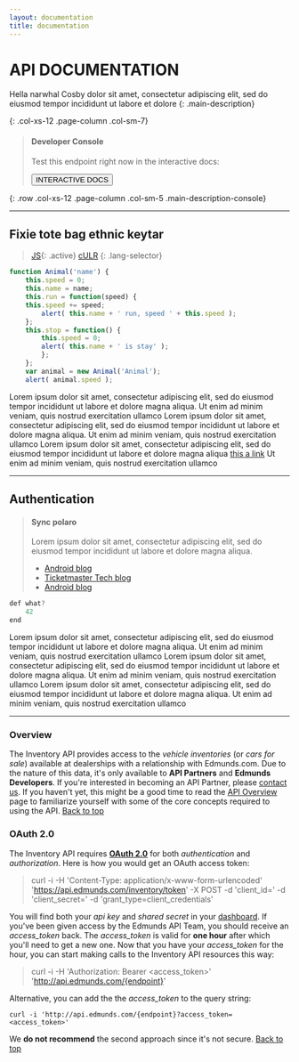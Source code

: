 ```yaml
---
layout: documentation
title: documentation
---
```


# API DOCUMENTATION

Hella narwhal Cosby dolor sit amet, consectetur adipiscing elit, sed do eiusmod tempor incididunt ut labore et dolore 
{: .main-description}

{: .col-xs-12 .page-column .col-sm-7}

>#### Developer Console
>Test this endpoint right now in the interactive docs:
>
><button class="btn btn-default"  markdown="1" >INTERACTIVE DOCS</button>
>
{: .row .col-xs-12 .page-column .col-sm-5 .main-description-console}

-----------

## Fixie tote bag ethnic keytar
> [JS](#js){: .active}
> [cULR](#cULR)
>{: .lang-selector}
>
~~~js
function Animal('name') {
    this.speed = 0;
    this.name = name;        
    this.run = function(speed) {
    this.speed += speed;
        alert( this.name + ' run, speed ' + this.speed );
    };        
    this.stop = function() {
        this.speed = 0;
        alert( this.name + ' is stay' );
        };
    };        
    var animal = new Animal('Animal');
    alert( animal.speed );    
~~~

Lorem ipsum dolor sit amet, consectetur adipiscing elit, sed do eiusmod tempor incididunt ut
labore et dolore magna aliqua. Ut enim ad minim veniam, quis nostrud exercitation ullamco
Lorem ipsum dolor sit amet, consectetur adipiscing elit, sed do eiusmod tempor incididunt ut
labore et dolore magna aliqua. Ut enim ad minim veniam, quis nostrud exercitation ullamco
Lorem ipsum dolor sit amet, consectetur adipiscing elit, sed do eiusmod tempor incididunt ut
labore et dolore magna aliqua [this a link](http://kramdown.gettalong.org) Ut enim ad minim veniam, quis nostrud exercitation ullamco

-----------

## Authentication
>#### Sync polaro
>Lorem ipsum dolor sit amet, consectetur adipiscing elit, sed do eiusmod tempor incididunt ut
labore et dolore magna aliqua.
>
> * [Android blog](http://tech.ticketmaster.com)
> * [Ticketmaster Tech blog](http://tech.ticketmaster.com)
> * [Android blog](http://tech.ticketmaster.com)
>
~~~js
def what?
    42
end
~~~

Lorem ipsum dolor sit amet, consectetur adipiscing elit, sed do eiusmod tempor incididunt ut
labore et dolore magna aliqua. Ut enim ad minim veniam, quis nostrud exercitation ullamco
Lorem ipsum dolor sit amet, consectetur adipiscing elit, sed do eiusmod tempor incididunt ut
labore et dolore magna aliqua. Ut enim ad minim veniam, quis nostrud exercitation ullamco
Lorem ipsum dolor sit amet, consectetur adipiscing elit, sed do eiusmod tempor incididunt ut
labore et dolore magna aliqua. Ut enim ad minim veniam, quis nostrud exercitation ullamco

-----------

### Overview
The Inventory API provides access to the *vehicle inventories* (or *cars for sale*) available at dealerships with a relationship with Edmunds.com. 
Due to the nature of this data, it's only available to **API Partners** and **Edmunds Developers**. 
If you're interested in becoming an API Partner, please <a href="http://developer.edmunds.com/contact_us/" 
onclick="window.open(this.href,  null, 'height=1155, width=680, toolbar=0, location=0, status=1, scrollbars=1, resizable=1'); return false">contact us</a>.
If you haven't yet, this might be a good time to read the [API Overview](/api-documentation/overview/) page to familiarize yourself with some of the core concepts required to using the API.<a name='sec-2'> </a>
[Back to top](#top)

### OAuth 2.0
The Inventory API requires **[OAuth 2.0](http://aaronparecki.com/articles/2012/07/29/1/oauth2-simplified)** for 
both *authentication* and *authorization*. Here is how you would get an OAuth access token:

>	curl -i -H 'Content-Type: application/x-www-form-urlencoded' 'https://api.edmunds.com/inventory/token' -X POST -d 'client_id=<api key>' -d 'client_secret=<shared secret>' -d 'grant_type=client_credentials'

You will find both your *api key* and *shared secret* in your [dashboard](http://edmunds.mashery.com/apps/mykeys).
If you've been given access by the Edmunds API Team, you should receive an _access\_token_ back. The _access\_token_ is valid for **one hour** after which you'll need to get a new one.
Now that you have your _access\_token_ for the hour, you can start making calls to the Inventory API resources this way:

>	curl -i -H 'Authorization: Bearer <access_token>' 'http://api.edmunds.com/{endpoint}'

Alternative, you can add the the _access\_token_ to the query string:

	curl -i 'http://api.edmunds.com/{endpoint}?access_token=<access_token>'

We **do not recommend** the second approach since it's not secure.<a name='sec-3'> </a>
[Back to top](#top)